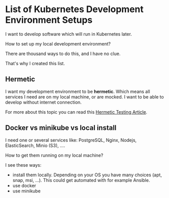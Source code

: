 # List of Kubernetes Development Environment Setups

I want to develop software which will run in Kubernetes later.

How to set up my local development environment?

There are thousand ways to do this, and I have no clue.

That's why I created this list.

## Hermetic

I want my development environment to be **hermetic**. Which means
all services I need are on my local machine, or are mocked.
I want to be able to develop without internet connection.

For more about this topic you can read this [Hermetic Testing Article](https://testing.googleblog.com/2012/10/hermetic-servers.html).

## Docker vs minikube vs local install

I need one or several services like: PostgreSQL, Nginx, Nodejs, ElasticSearch, Minio (S3), ....

How to get them running on my local machine?

I see these ways:

* install them locally. Depending on your OS you have many choices (apt, snap, msi, ...). This could get automated with for example Ansible.
* use docker
* use minikube


